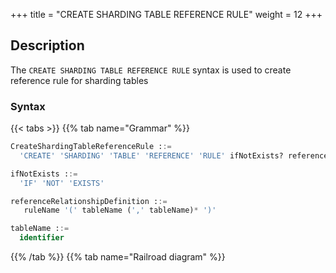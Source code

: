 +++
title = "CREATE SHARDING TABLE REFERENCE RULE"
weight = 12
+++

## Description

The `CREATE SHARDING TABLE REFERENCE RULE` syntax is used to create reference rule for sharding tables

### Syntax

{{< tabs >}}
{{% tab name="Grammar" %}}
```sql
CreateShardingTableReferenceRule ::=
  'CREATE' 'SHARDING' 'TABLE' 'REFERENCE' 'RULE' ifNotExists? referenceRelationshipDefinition  (',' referenceRelationshipDefinition)*

ifNotExists ::=
  'IF' 'NOT' 'EXISTS'

referenceRelationshipDefinition ::=
   ruleName '(' tableName (',' tableName)* ')'

tableName ::=
  identifier
```
{{% /tab %}}
{{% tab name="Railroad diagram" %}}
<iframe frameborder="0" name="diagram" id="diagram" width="100%" height="100%"></iframe>
{{% /tab %}}
{{< /tabs >}}

### Supplement

- Sharding table reference rule can only be created for sharding tables;
- A sharding table can only be associated with one sharding table reference rule;
- The referenced sharding tables should be sharded in the same storage units and have the same number of sharding nodes. For
  example `ds_${0..1}.t_order_${0..1}` and `ds_${0..1}.t_order_item_${0..1}`;
- The referenced sharding tables should use consistent sharding algorithms. For example `t_order_{order_id % 2}` and `t_order_item_{order_item_id % 2}`;
- `ifNotExists` clause used for avoid `Duplicate sharding table reference rule` error.

### Example

#### 1.Create a sharding table reference rule

```sql
-- Before creating a sharding table reference rule, you need to create sharding table rules t_order, t_order_item
CREATE SHARDING TABLE REFERENCE RULE ref_0 (t_order,t_order_item);
```

#### 2.Create multiple sharding table reference rules

```sql
-- Before creating sharding table reference rules, you need to create sharding table rules t_order, t_order_item, t_product, t_product_item
CREATE SHARDING TABLE REFERENCE RULE ref_0 (t_order,t_order_item), ref_1 (t_product,t_product_item);
```

#### 3.Create a sharding table reference rule with `ifNotExists` clause

```sql
CREATE SHARDING TABLE REFERENCE RULE IF NOT EXISTS ref_0 (t_order,t_order_item);
```

### Reserved word

`CREATE`, `SHARDING`, `TABLE`, `REFERENCE`, `RULE`

### Related links

- [Reserved word](/en/user-manual/shardingsphere-proxy/distsql/syntax/reserved-word/)
- [CREATE SHARDING TABLE RULE](/en/user-manual/shardingsphere-proxy/distsql/syntax/rdl/rule-definition/sharding/create-sharding-table-rule/)
